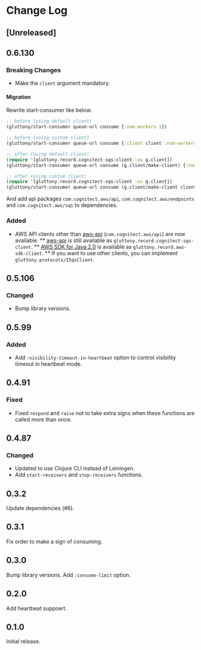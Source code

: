 # Change Log

## [Unreleased]

## 0.6.130
### Breaking Changes
* Make the `client` argument mandatory.

#### Migration
Rewrite start-consumer like below.
```clojure
;; before (using default client)
(gluttony/start-consumer queue-url consume {:num-workers 1})

;; before (using custom client)
(gluttony/start-consumer queue-url consume {:client client :num-workers 1})

;; after (using default client)
(require '[gluttony.record.cognitect-sqs-client :as g.client])
(gluttony/start-consumer queue-url consume (g.client/make-client) {:num-workers 1})

;; after (using custom client)
(require '[gluttony.record.cognitect-sqs-client :as g.client])
(gluttony/start-consumer queue-url consume (g.client/make-client client) {:num-workers 1})
```
And add api packages `com.cognitect.aws/api`, `com.cognitect.aws/endpoints` and `com.cognitect.aws/sqs` to dependencies.

### Added
* AWS API clients other than [aws-api](https://github.com/cognitect-labs/aws-api) (`com.cognitect.aws/api`) are now available.
** [aws-api](https://github.com/cognitect-labs/aws-api) is still available as `gluttony.record.cognitect-sqs-client`.
** [AWS SDK for Java 2.0](https://github.com/aws/aws-sdk-java-v2) is available as `gluttony.record.aws-sdk-client`.
** If you want to use other clients, you can implement `gluttony.protocols/ISqsClient`.

## 0.5.106
### Changed
* Bump library versions.

## 0.5.99
### Added
* Add `:visibility-timeout-in-heartbeat` option to control visibility timeout in heartbeat mode.

## 0.4.91
### Fixed
* Fixed `respond` and `raise` not to take extra signs when these functions are called more than once.

## 0.4.87
### Changed
* Updated to use Clojure CLI instead of Leiningen.
* Add `start-receivers` and `stop-receivers` functions.

## 0.3.2
Update dependencies (#6).

## 0.3.1
Fix order to make a sign of consuming.

## 0.3.0
Bump library versions.
Add `:consume-limit` option.

## 0.2.0
Add heartbeat suppoert.

## 0.1.0
Initial release.

